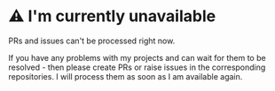 # ⚠️ I'm currently unavailable

PRs and issues can't be processed right now.

If you have any problems with my projects and can wait for them to be resolved - then please create PRs or raise issues in the corresponding repositories. I will process them as soon as I am available again.
